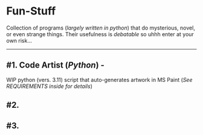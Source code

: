 # Fun-Stuff
Collection of programs (*largely written in python*) that do mysterious, novel, or even strange things. 
Their usefulness is *debatable* so uhhh enter at your own risk...
___
## \#1. Code Artist (*Python*) -
WIP python (vers. 3.11) script that auto-generates artwork in MS Paint (*See REQUIREMENTS inside for details*)

## \#2. 

## \#3.
